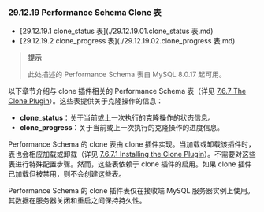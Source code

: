 ### 29.12.19 Performance Schema Clone 表

- [29.12.19.1 clone_status 表](./29.12.19.01.clone_status 表.md)
- [29.12.19.2 clone_progress 表](./29.12.19.02.clone_progress 表.md)

> **提示**
>
> 此处描述的 Performance Schema 表自 MySQL 8.0.17 起可用。

以下章节介绍与 clone 插件相关的 Performance Schema 表（详见 [7.6.7 The Clone Plugin](#the-clone-plugin)）。这些表提供关于克隆操作的信息：

- **clone_status**：关于当前或上一次执行的克隆操作的状态信息。
- **clone_progress**：关于当前或上一次执行的克隆操作的进度信息。

Performance Schema 的 clone 表由 clone 插件实现。当加载或卸载该插件时，表也会相应加载或卸载（详见 [7.6.7.1 Installing the Clone Plugin](#installing-the-clone-plugin)）。不需要对这些表进行特殊配置步骤。然而，这些表依赖于 clone 插件的启用。如果 clone 插件已加载但被禁用，则不会创建这些表。

Performance Schema 的 clone 插件表仅在接收端 MySQL 服务器实例上使用。其数据在服务器关闭和重启之间保持持久性。